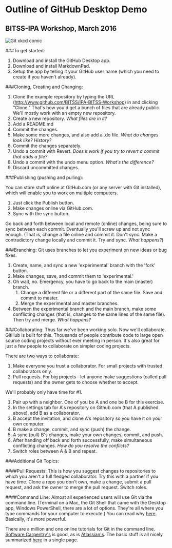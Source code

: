 Outline of GitHub Desktop Demo
==============================
BITSS-IPA Workshop, March 2016
------------------------------
![Git xkcd comic](https://imgs.xkcd.com/comics/git.png)

###To get started:

1. Download and install the GitHub Desktop app.
2. Download and install MarkdownPad.
3. Setup the app by telling it your GitHub user name (which you need to create if you haven't already).

###Cloning, Creating and Changing:

1. Clone the example repository by typing the URL (http://www.github.com/BITSS/IPA-BITSS-Workshop) in and clicking "Clone." That's how you'd get a bunch of files that are already public. We'll mostly work with an empty new repository.
2. Create a new repository. *What files are in it?*
1. Add a README.md
1. Commit the changes.
1. Make some more changes, and also add a .do file. *What do changes look like? History?*
1. Commit the changes separately.
1. Undo a commit with Revert. *Does it work if you try to revert a commit that adds a file?*
2. Undo a commit with the undo menu option. *What's the difference?*
3. Discard uncommitted changes.

###Publishing (pushing and pulling):

You can store stuff online at GitHub.com (or any server with Git installed), which will enable you to work on multiple computers.

1. Just click the Publish button.
2. Make changes online via GitHub.com.
3. Sync with the sync button.

Go back and forth between local and remote (online) changes, being sure to sync between each commit. Eventually you'll screw up and not sync enough. (That is, change a file online and commit it. Don't sync. Make a contradictory change locally and commit it. Try and sync. *What happens?*)

<!--This is the branch where I do crazy stuff like adding an HTML comment.-->

<!--Did you notice how above the numbering for the bulleted items is weird in the markdown doc, but when rendered, it looks nice? Thanks, Mardown!--> 

###Branching:
Git uses branches to let you experiment on new ideas or bug fixes.

1. Create, name, and sync a new 'experimental' branch with the 'fork' button.
2. Make changes, save, and commit them to 'experimental.'
3. Oh wait, no. Emergency, you have to go back to the main (master) branch.
	1. Change a different file or a different part of the same file. Save and commit to master.
	2. Merge the experimental and master branches.
4. Between the experimental branch and the main branch, make some conflicting changes (that is, changes to the same lines of the same file). Then try and merge. *What happens?* 

###Collaborating:
Thus far we've been working solo. Now we'll collaborate. GitHub is built for this. Thousands of people contribute code to large open source coding projects without ever meeting in person. It's also great for just a few people to collaborate on simpler coding projects.

There are two ways to collaborate:

1. Make everyone you trust a collaborator. For small projects with trusted collaborators only.
2. Pull requests. For big projects--let anyone make suggestions (called pull requests) and the owner gets to choose whether to accept.

We'll probably only have time for #1.

1. Pair up with a neighbor. One of you be A and one be B for this exercise.
2. In the settings tab for A's repository on Github.com (that A published above), add B as a collaborator.
3. B accept the invitation, and clone A's repository so you have it on your own computer.
4. B make a change, commit, and sync (push) the change.
5. A sync (pull) B's changes, make your own changes, commit, and push.
6. After handing off back and forth successfully, make simultaneous conflicting changes. *How do you resolve the conflicts?*
7. Switch roles between A & B and repeat.

###Additional Git Topics:

####Pull Requests:
This is how you suggest changes to repositories to which you aren't a full fledged collaborator. Try this with a partner if you have time. Clone a repo you don't own, make a change, submit a pull request, and ask the owner to merge the pull request. Switch roles.

####Command Line:
Almost all experienced users will use Git via the command line. (Terminal on a Mac, the Git Shell that came with the Desktop app, Windows PowerShell, there are a lot of options. They're all where you type commands for your computer to execute.) You can read why [here](http://programmers.stackexchange.com/questions/173297/why-learn-git-when-there-are-gui-apps-for-github). Basically, it's more powerful.

There are a million and one online tutorials for Git in the command line. [Software Carpentry's](http://swcarpentry.github.io/git-novice/) is good, as is [Atlassian's](https://www.atlassian.com/git/tutorials/). The basic stuff is all nicely summarized [here](http://rogerdudler.github.io/git-guide/) in a single page.
